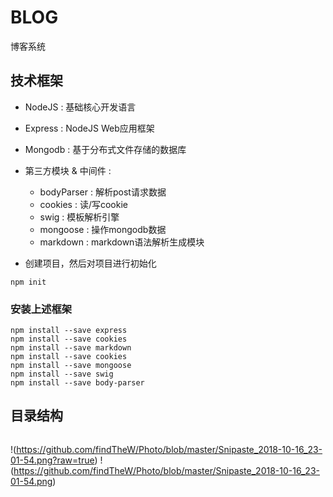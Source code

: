 # BLOG
博客系统

## 技术框架
- NodeJS : 基础核心开发语言
- Express : NodeJS Web应用框架 
- Mongodb : 基于分布式文件存储的数据库  
- 第三方模块 & 中间件 : 
  - bodyParser : 解析post请求数据
  - cookies : 读/写cookie
  - swig : 模板解析引擎
  - mongoose : 操作mongodb数据
  - markdown : markdown语法解析生成模块
  
- 创建项目，然后对项目进行初始化
```
npm init
```
### 安装上述框架
```
npm install --save express
npm install --save cookies
npm install --save markdown
npm install --save cookies
npm install --save mongoose
npm install --save swig
npm install --save body-parser
```

## 目录结构
```

```
!(https://github.com/findTheW/Photo/blob/master/Snipaste_2018-10-16_23-01-54.png?raw=true)
!(https://github.com/findTheW/Photo/blob/master/Snipaste_2018-10-16_23-01-54.png)
